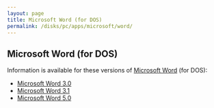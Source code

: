 ```yaml
---
layout: page
title: Microsoft Word (for DOS)
permalink: /disks/pc/apps/microsoft/word/
---
```


Microsoft Word (for DOS)
---

Information is available for these versions of [Microsoft Word](https://en.wikipedia.org/wiki/Microsoft_Word) (for DOS):

* [Microsoft Word 3.0](3.0/)
* [Microsoft Word 3.1](3.1/)
* [Microsoft Word 5.0](5.0/)
